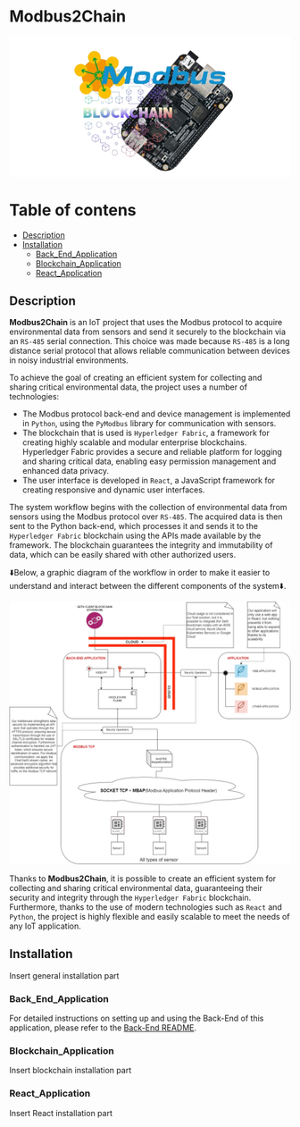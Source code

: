 # Modbus2Chain
<picture>
  <source srcset="./app/assets/LogoProgetto.png" media="(min-width: 680px)">
  <img src="./app/assets/LogoProgetto.png" alt="Logo Progetto">
</picture>

Table of contens
=============

* [Description](#description)
* [Installation](#installation)
  * [Back_End_Application](#back_end_application)
  * [Blockchain_Application](#blockchain_application)
  * [React_Application](#react_application)

Description
--------

**Modbus2Chain** is an IoT project that uses the Modbus protocol to acquire environmental data from sensors and send it securely to the blockchain via an `RS-485` serial connection. This choice was made because `RS-485` is a long distance serial protocol that allows reliable communication between devices in noisy industrial environments.

To achieve the goal of creating an efficient system for collecting and sharing critical environmental data, the project uses a number of technologies:
 
 - The Modbus protocol back-end and device management is implemented in `Python`, using the `PyModbus` library for communication with sensors.
 - The blockchain that is used is `Hyperledger Fabric`, a framework for creating highly scalable and modular enterprise blockchains. Hyperledger Fabric provides a secure and reliable platform for logging and sharing critical data, enabling easy permission management and enhanced data privacy.
 - The user interface is developed in `React`, a JavaScript framework for creating responsive and dynamic user interfaces. 

The system workflow begins with the collection of environmental data from sensors using the Modbus protocol over `RS-485`. The acquired data is then sent to the Python back-end, which processes it and sends it to the `Hyperledger Fabric` blockchain using the APIs made available by the framework. The blockchain guarantees the integrity and immutability of data, which can be easily shared with other authorized users.

⬇️Below, a graphic diagram of the workflow in order to make it easier to understand and interact between the different components of the system⬇️.

<picture>
  <source srcset="./app/assets/ArchitectureDiagram.jpg" media="(min-width: 680px)">
  <img src="./app/assets/ArchitectureDiagram.jpg" alt="ArchitectureDiagram">
</picture>


Thanks to **Modbus2Chain**, it is possible to create an efficient system for collecting and sharing critical environmental data, guaranteeing their security and integrity through the `Hyperledger Fabric` blockchain. Furthermore, thanks to the use of modern technologies such as `React` and `Python`, the project is highly flexible and easily scalable to meet the needs of any IoT application.

Installation
--------
Insert general installation part
### Back_End_Application
For detailed instructions on setting up and using the Back-End of this application, please refer to the [Back-End README](./README_BE.md).
### Blockchain_Application
Insert blockchain installation part
### React_Application
Insert React installation part

